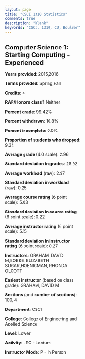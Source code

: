 ```yaml
---
layout: page
title: "CSCI 1310 Statistics"
comments: true
description: "blank"
keywords: "CSCI, 1310, CU, Boulder"
--- 
```

<head>
<script src="https://ajax.googleapis.com/ajax/libs/jquery/2.1.3/jquery.min.js"></script>
<script src="https://dl.dropboxusercontent.com/s/pc42nxpaw1ea4o9/highcharts.js?dl=0"></script>
<!-- <script src="../assets/js/highcharts.js"></script> -->
<style type="text/css">@font-face {
	font-family: "Bebas Neue";
	src: url(https://www.filehosting.org/file/details/544349/BebasNeue%20Regular.otf) format("opentype");
	}
	h1.Bebas { 
		font-family: "Bebas Neue", Verdana, Tahoma;
	}
</style>
</head>
<body>
	<div id="container" style="float: right; width: 45%; height: 88%; margin-left: 2.5%; margin-right: 2.5%;"></div>
	<script language="JavaScript">
		$(document).ready(function() {
		var chart = {type: 'column'};
		var title = {text: 'Grade Distribution'};
		var xAxis = {categories: ['A','B','C','D','F'],crosshair: true};
		var yAxis = {min: 0,title: {text: 'Percentage'}};
		var tooltip = {headerFormat: '<center><b><span style="font-size:20px">{point.key}</span></b></center>',
		               pointFormat: '<td style="padding:0"><b>{point.y:.1f}%</b></td>',
		               footerFormat: '</table>',shared: true,useHTML: true};
		var plotOptions = {column: {pointPadding: 0.0,borderWidth: 0}};  
		var credits = {enabled: false};var series= [{name: 'Percent',data: [53.8,22.83,10.87,4.35,8.15,]}];
		var json = {};
		json.chart = chart;
		json.title = title;
		json.tooltip = tooltip;
		json.xAxis = xAxis;
		json.yAxis = yAxis;  
		json.series = series;
		json.plotOptions = plotOptions;  
		json.credits = credits;
		$('#container').highcharts(json);
	});
	</script>
</body>
			   
## Computer Science 1: Starting Computing - Experienced

**Years provided**: 2015,2016

**Terms provided**: Spring,Fall

**Credits**: 4

**RAP/Honors class?** Neither

**Percent grade**: 99.42%

**Percent withdrawn**: 10.8%

**Percent incomplete**: 0.0%

**Proportion of students who dropped**: 9.34

**Average grade** (4.0 scale): 2.96

**Standard deviation in grades**: 25.92

**Average workload** (raw): 2.97

**Standard deviation in workload** (raw): 0.25

**Average course rating** (6 point scale): 5.03

**Standard deviation in course rating** (6 point scale): 0.22

**Average instructor rating** (6 point scale): 5.15

**Standard deviation in instructor rating** (6 point scale): 0.27

**Instructors**: GRAHAM, DAVID M,BOESE, ELIZABETH SUGAR,HOENIGMAN, RHONDA OLCOTT

**Easiest instructor** (based on class grade): GRAHAM, DAVID M

**Sections** (and **number of sections**): 100, 4

**Department**: CSCI

**College**: College of Engineering and Applied Science

**Level**: Lower

**Activity**: LEC - Lecture

**Instructor Mode**: P  - In Person